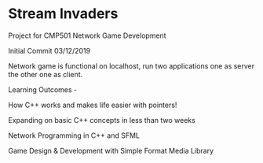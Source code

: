 # Stream Invaders
Project for CMP501 Network Game Development

Initial Commit 03/12/2019 

Network game is functional on localhost, run two applications one as server the other one as client.

Learning Outcomes -

How C++ works and makes life easier with pointers!

Expanding on basic C++ concepts in less than two weeks

Network Programming in C++ and SFML

Game Design & Development with Simple Format Media Library
